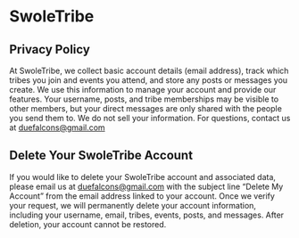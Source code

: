 # SwoleTribe

## Privacy Policy
At SwoleTribe, we collect basic account details (email address), track which tribes you join and events you attend, and store any posts or messages you create. We use this information to manage your account and provide our features. Your username, posts, and tribe memberships may be visible to other members, but your direct messages are only shared with the people you send them to. We do not sell your information. For questions, contact us at duefalcons@gmail.com

## Delete Your SwoleTribe Account
If you would like to delete your SwoleTribe account and associated data, please email us at duefalcons@gmail.com with the subject line “Delete My Account” from the email address linked to your account. Once we verify your request, we will permanently delete your account information, including your username, email, tribes, events, posts, and messages. After deletion, your account cannot be restored.
